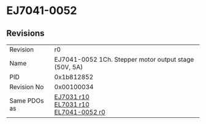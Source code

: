# EJ7041-0052

## Revisions
<table>
<tr>
<td>Revision</td>
<td>r0</td>
</tr>
<tr>
<td>Name</td>
<td>EJ7041-0052 1Ch. Stepper motor output stage (50V, 5A)</td>
</tr>
<tr>
<td>PID</td>
<td>0x1b812852</td>
</tr>
<tr>
<td>Revision No</td>
<td>0x00100034</td>
</tr>
<tr>
<td>Same PDOs as</td>
<td><a href="EJ7031.md">EJ7031 r10</a><br/><a href="EL7031.md">EL7031 r10</a><br/><a href="EL7041-0052.md">EL7041-0052 r0</a></td>
</tr>
</table>
